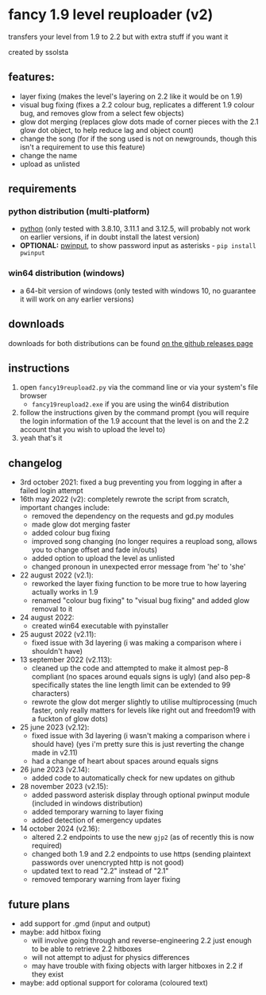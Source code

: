 # fancy 1.9 level reuploader (v2)

transfers your level from 1.9 to 2.2 but with extra stuff if you want it

created by ssolsta

## features:

- layer fixing (makes the level's layering on 2.2 like it would be on 1.9)
- visual bug fixing (fixes a 2.2 colour bug, replicates a different 1.9 colour bug, and removes glow from a select few objects)
- glow dot merging (replaces glow dots made of corner pieces with the 2.1 glow dot object, to help reduce lag and object count)
- change the song (for if the song used is not on newgrounds, though this isn't a requirement to use this feature)
- change the name
- upload as unlisted

## requirements

### python distribution (multi-platform)
- [python](https://www.python.org/) (only tested with 3.8.10, 3.11.1 and 3.12.5, will probably not work on earlier versions, if in doubt install the latest version)
- **OPTIONAL:** [pwinput](https://pypi.org/project/pwinput/), to show password input as asterisks - `pip install pwinput`

### win64 distribution (windows)
- a 64-bit version of windows (only tested with windows 10, no guarantee it will work on any earlier versions)

## downloads
downloads for both distributions can be found [on the github releases page](https://github.com/sSolsta/fancy-1.9-level-reuploader/releases/latest)

## instructions

1. open `fancy19reupload2.py` via the command line or via your system's file browser
	- `fancy19reupload2.exe` if you are using the win64 distribution
2. follow the instructions given by the command prompt (you will require the login information of the 1.9 account that the level is on and the 2.2 account that you wish to upload the level to)
3. yeah that's it

## changelog

- 3rd october 2021: fixed a bug preventing you from logging in after a failed login attempt
- 16th may 2022 (v2): completely rewrote the script from scratch, important changes include:
	- removed the dependency on the requests and gd.py modules
	- made glow dot merging faster
	- added colour bug fixing
	- improved song changing (no longer requires a reupload song, allows you to change offset and fade in/outs)
	- added option to upload the level as unlisted
	- changed pronoun in unexpected error message from 'he' to 'she'
- 22 august 2022 (v2.1):
	- reworked the layer fixing function to be more true to how layering actually works in 1.9
	- renamed "colour bug fixing" to "visual bug fixing" and added glow removal to it
- 24 august 2022:
	- created win64 executable with pyinstaller
- 25 august 2022 (v2.11):
	- fixed issue with 3d layering (i was making a comparison where i shouldn't have)
- 13 september 2022 (v2.113):
	- cleaned up the code and attempted to make it almost pep-8 compliant (no spaces around equals signs is ugly) (and also pep-8 specifically states the line length limit can be extended to 99 characters)
	- rewrote the glow dot merger slightly to utilise multiprocessing (much faster, only really matters for levels like right out and freedom19 with a fuckton of glow dots)
- 25 june 2023 (v2.12):
	- fixed issue with 3d layering (i wasn't making a comparison where i should have) (yes i'm pretty sure this is just reverting the change made in v2.11)
  - had a change of heart about spaces around equals signs
- 26 june 2023 (v2.14):
	- added code to automatically check for new updates on github
- 28 november 2023 (v2.15):
	- added password asterisk display through optional pwinput module (included in windows distribution)
	- added temporary warning to layer fixing
	- added detection of emergency updates
- 14 october 2024 (v2.16):
    - altered 2.2 endpoints to use the new `gjp2` (as of recently this is now required)
    - changed both 1.9 and 2.2 endpoints to use https (sending plaintext passwords over unencrypted http is not good)
    - updated text to read "2.2" instead of "2.1"
    - removed temporary warning from layer fixing
    

## future plans

- add support for .gmd (input and output)
- maybe: add hitbox fixing
	- will involve going through and reverse-engineering 2.2 just enough to be able to retrieve 2.2 hitboxes
	- will not attempt to adjust for physics differences
	- may have trouble with fixing objects with larger hitboxes in 2.2 if they exist
- maybe: add optional support for colorama (coloured text)